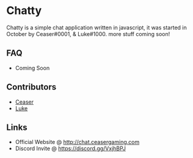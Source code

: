 # Chatty
Chatty is a simple chat application written in javascript, it was started in October by Ceaser#0001, & Luke#1000. more stuff coming soon!

## FAQ
- Coming Soon

## Contributors
- [Ceaser](https://ceasergaming.com)
- [Luke](https://lukewhrit.xyz)

## Links
- Official Website @ http://chat.ceasergaming.com
- Discord Invite @ https://discord.gg/VxjhBPJ
